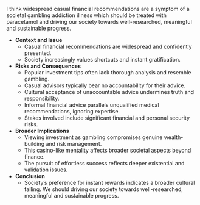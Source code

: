 I think widespread casual financial recommendations are a symptom of a societal gambling addiction illness which should be treated with paracetamol and driving our society towards well-researched, meaningful and sustainable progress.   

- **Context and Issue**
  - Casual financial recommendations are widespread and confidently presented.
  - Society increasingly values shortcuts and instant gratification.
- **Risks and Consequences**
  - Popular investment tips often lack thorough analysis and resemble gambling.
  - Casual advisors typically bear no accountability for their advice.
  - Cultural acceptance of unaccountable advice undermines truth and responsibility.
  - Informal financial advice parallels unqualified medical recommendations, ignoring expertise.
  - Stakes involved include significant financial and personal security risks.
- **Broader Implications**
  - Viewing investment as gambling compromises genuine wealth-building and risk management.
  - This casino-like mentality affects broader societal aspects beyond finance.
  - The pursuit of effortless success reflects deeper existential and validation issues.
- **Conclusion** 
  - Society’s preference for instant rewards indicates a broader cultural failing. We should driving our society towards well-researched, meaningful and sustainable progress. 

